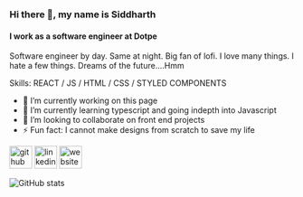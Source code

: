 ### Hi there 👋, my name is Siddharth
#### I work as a software engineer at Dotpe
Software engineer by day. Same at night. Big fan of lofi. I love many things. I hate a few things. Dreams of the future....Hmm

Skills: REACT / JS / HTML / CSS / STYLED COMPONENTS

- 🔭 I’m currently working on this page
- 🌱 I’m currently learning typescript and going indepth into Javascript
- 👯 I’m looking to collaborate on front end projects
- ⚡ Fun fact: I cannot make designs from scratch to save my life

[<img src='https://cdn.jsdelivr.net/npm/simple-icons@3.0.1/icons/github.svg' alt='github' height='40'>](https://github.com/sid995)  [<img src='https://cdn.jsdelivr.net/npm/simple-icons@3.0.1/icons/linkedin.svg' alt='linkedin' height='40'>](https://www.linkedin.com/in/siddharthkundu/)  [<img src='https://cdn.jsdelivr.net/npm/simple-icons@3.0.1/icons/icloud.svg' alt='website' height='40'>](siddharthcodes.netlify.app)  

![GitHub stats](https://github-readme-stats.vercel.app/api?username=sid995&show_icons=true)  
